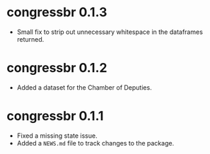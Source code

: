 # congressbr 0.1.3

* Small fix to strip out unnecessary whitespace in the dataframes returned.

# congressbr 0.1.2

* Added a dataset for the Chamber of Deputies.

# congressbr 0.1.1

* Fixed a missing state issue. 
* Added a `NEWS.md` file to track changes to the package.



